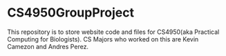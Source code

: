 # CS4950GroupProject
This repository is to store website code and files for CS4950(aka Practical Computing for Biologists). CS Majors who worked on this are Kevin Camezon and Andres Perez.
